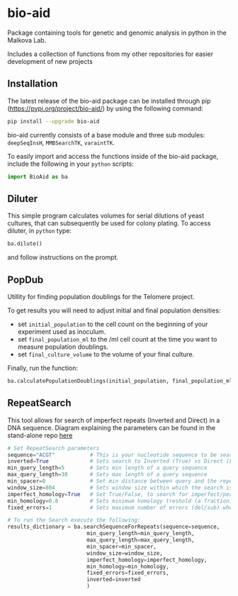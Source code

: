 # bio-aid
Package containing tools for genetic and genomic analysis in python in the Malkova Lab.

Includes a collection of functions from my other repositories for easier development of new projects

## Installation
The latest release of the bio-aid package can be installed through pip (https://pypi.org/project/bio-aid/) by using the following command:
```bash
pip install --upgrade bio-aid
```
bio-aid currently consists of a base module and three sub modules: `deepSeqInsH`, `MMBSearchTK`, `varaintTK`.

To easily import and access the functions inside of the bio-aid package, include the following in your `python` scripts:

```python
import BioAid as ba
```
## Diluter
This simple program calculates volumes for serial dilutions of yeast cultures, that can subsequently be used for colony plating. To access diluter, in `python` type:
```python
ba.dilute()
```
and follow instructions on the prompt.

## PopDub
Utillity for finding population doublings for the Telomere project.

To get results you will need to adjust initial and final population densities:
- set `initial_population` to the cell count on the beginning of your experiment used as inoculum.
- set `final_population_ml` to the /ml cell count at the time you want to measure population doublings.
- set `final_culture_volume` to the volume of your final culture.

Finally, run the function:
```python
ba.calculatePopulationDoublings(initial_population, final_population_ml, final_culture_volume)
```
## RepeatSearch
This tool allows for search of imperfect repeats (Inverted and Direct) in a DNA sequence. Diagram explaining the parameters can be found in the stand-alone repo [here](https://github.com/tvarovski/RepeatSearchTools) 

```python
# Set RepeatSearch parameters
sequence="ACGT"           # This is your nucleotide sequence to be searched for repeats
inverted=True             # Sets search to Inverted (True) vs Direct (False) repeats
min_query_length=5        # Sets min length of a query sequence
max_query_length=30       # Sets max length of a query sequence
min_spacer=0              # Set min distance between query and the repeat
window_size=804           # Sets window size within which the search is confined
imperfect_homology=True   # Set True/False, to search for imperfect/perfect homologies.
min_homology=0.8          # Sets minimum homology treshold (a fraction) when imperfect_homology=True,  
fixed_errors=1            # Sets maximum number of errors (del/sub) when imperfect_homology=True (set to False or to an integer)

# To run the Search execute the following:
results_dictionary = ba.searchSequenceForRepeats(sequence=sequence,
                         min_query_length=min_query_length,
                         max_query_length=max_query_length,
                         min_spacer=min_spacer,
                         window_size=window_size,
                         imperfect_homology=imperfect_homology,
                         min_homology=min_homology,
                         fixed_errors=fixed_errors,
                         inverted=inverted
                         )

```


